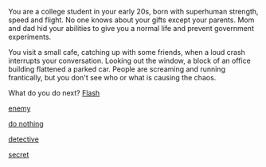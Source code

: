 You are a college student in your early 20s, born with superhuman strength, speed and flight. No one knows about your gifts except your parents. Mom and dad hid your abilities to give you a normal life and prevent government experiments.

You visit a small cafe, catching up with some friends, when a loud crash interrupts your conversation. Looking out the window, a block of an office building flattened a parked car. People are screaming and running frantically, but you don't see who or what is causing the chaos.

What do you do next?
[Flash](/flash.md)

[enemy](/enemy.md)

[do nothing](/nothing.md)

[detective](/detective.md)

[secret](/secret.md)